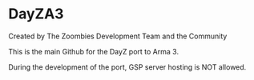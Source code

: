 DayZA3
======

Created by The Zoombies Development Team and the Community


This is the main Github for the DayZ port to Arma 3.

During the development of the port, GSP server hosting is NOT allowed.
